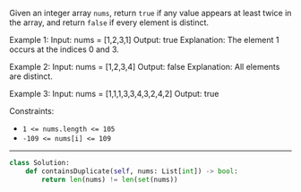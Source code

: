 Given an integer array `nums`, return `true` if any value appears at least twice in the array, and return `false` if every element is distinct.

Example 1:
Input: nums = [1,2,3,1]
Output: true
Explanation:
The element 1 occurs at the indices 0 and 3.

Example 2:
Input: nums = [1,2,3,4]
Output: false
Explanation:
All elements are distinct.

Example 3:
Input: nums = [1,1,1,3,3,4,3,2,4,2]
Output: true

Constraints:

- `1 <= nums.length <= 105`
- `-109 <= nums[i] <= 109`

---

```python
class Solution:
    def containsDuplicate(self, nums: List[int]) -> bool:
        return len(nums) != len(set(nums))
```
